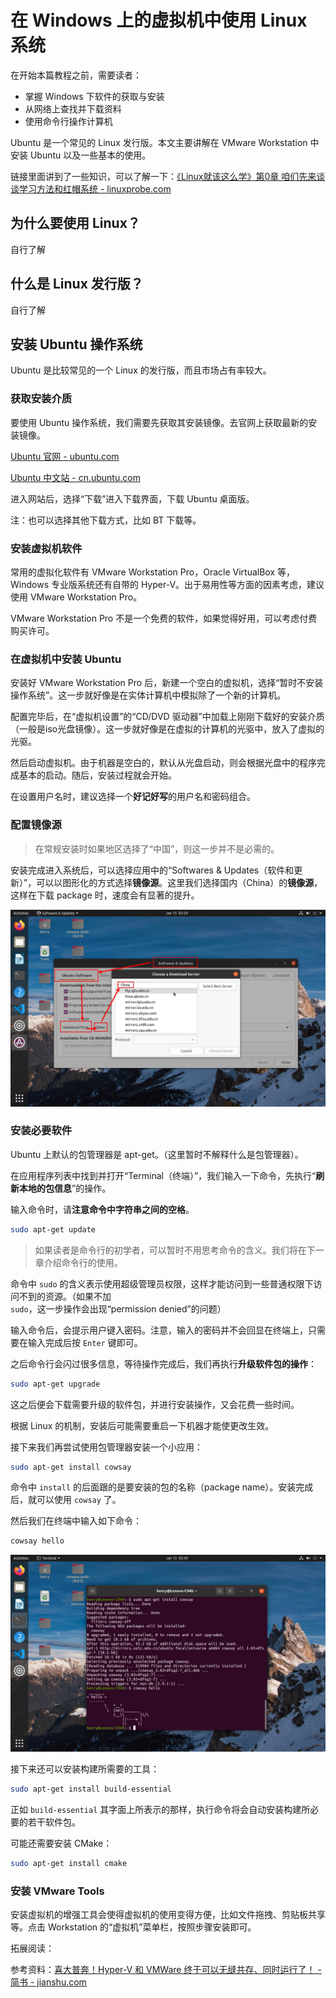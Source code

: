 # 在 Windows 上的虚拟机中使用 Linux 系统

在开始本篇教程之前，需要读者：

- 掌握 Windows 下软件的获取与安装
- 从网络上查找并下载资料
- 使用命令行操作计算机

Ubuntu 是一个常见的 Linux 发行版。本文主要讲解在 VMware Workstation 中安装 Ubuntu 以及一些基本的使用。

链接里面讲到了一些知识，可以了解一下：[《Linux就该这么学》第0章 咱们先来谈谈学习方法和红帽系统 - linuxprobe.com](https://www.linuxprobe.com/chapter-00.html)

## 为什么要使用 Linux？

自行了解

## 什么是 Linux 发行版？

自行了解

## 安装 Ubuntu 操作系统

Ubuntu 是比较常见的一个 Linux 的发行版，而且市场占有率较大。

### 获取安装介质

要使用 Ubuntu 操作系统，我们需要先获取其安装镜像。去官网上获取最新的安装镜像。

[Ubuntu 官网 - ubuntu.com](https://ubuntu.com/)

[Ubuntu 中文站 - cn.ubuntu.com](https://cn.ubuntu.com/)

进入网站后，选择“下载”进入下载界面，下载 Ubuntu 桌面版。

注：也可以选择其他下载方式，比如 BT 下载等。

### 安装虚拟机软件

常用的虚拟化软件有 VMware Workstation Pro，Oracle VirtualBox 等，Windows 专业版系统还有自带的 Hyper-V。出于易用性等方面的因素考虑，建议使用 VMware Workstation Pro。

VMware Workstation Pro 不是一个免费的软件，如果觉得好用，可以考虑付费购买许可。

### 在虚拟机中安装 Ubuntu

安装好 VMware Workstation Pro 后，新建一个空白的虚拟机，选择“暂时不安装操作系统”。这一步就好像是在实体计算机中模拟除了一个新的计算机。

配置完毕后，在“虚拟机设置”的“CD/DVD 驱动器”中加载上刚刚下载好的安装介质（一般是iso光盘镜像）。这一步就好像是在虚拟的计算机的光驱中，放入了虚拟的光驱。

然后启动虚拟机。由于机器是空白的，默认从光盘启动，则会根据光盘中的程序完成基本的启动。随后，安装过程就会开始。

在设置用户名时，建议选择一个**好记好写**的用户名和密码组合。

### 配置镜像源

> 在常规安装时如果地区选择了“中国”，则这一步并不是必需的。

安装完成进入系统后，可以选择应用中的“Softwares & Updates（软件和更新）”，可以以图形化的方式选择**镜像源**。这里我们选择国内（China）的**镜像源**，这样在下载 package 时，速度会有显著的提升。

![在Ubuntu中以图形化的方式选择镜像源](./assets/ubuntu-change-source-gui.jpg)

### 安装必要软件

Ubuntu 上默认的包管理器是 apt-get。（这里暂时不解释什么是包管理器）。

在应用程序列表中找到并打开“Terminal（终端）”，我们输入一下命令，先执行“**刷新本地的包信息**”的操作。

输入命令时，请**注意命令中字符串之间的空格**。

```bash
sudo apt-get update
```

> 如果读者是命令行的初学者，可以暂时不用思考命令的含义。我们将在下一章介绍命令行的使用。

命令中 `sudo` 的含义表示使用超级管理员权限，这样才能访问到一些普通权限下访问不到的资源。（如果不加 `sudo`，这一步操作会出现“permission denied”的问题）

输入命令后，会提示用户键入密码。注意，输入的密码并不会回显在终端上，只需要在输入完成后按 `Enter` 键即可。

之后命令行会闪过很多信息，等待操作完成后，我们再执行**升级软件包的操作**：

```bash
sudo apt-get upgrade
```

这之后便会下载需要升级的软件包，并进行安装操作，又会花费一些时间。

根据 Linux 的机制，安装后可能需要重启一下机器才能使更改生效。

接下来我们再尝试使用包管理器安装一个小应用：

```bash
sudo apt-get install cowsay
```

命令中 `install` 的后面跟的是要安装的包的名称（package name）。安装完成后，就可以使用 `cowsay` 了。

然后我们在终端中输入如下命令：

```bash
cowsay hello
```

![包管理示范](assets/ubuntu-package-manager-example.jpg)

接下来还可以安装构建所需要的工具：

```bash
sudo apt-get install build-essential
```

正如 `build-essential` 其字面上所表示的那样，执行命令将会自动安装构建所必要的若干软件包。

可能还需要安装 CMake：

```bash
sudo apt-get install cmake
```

### 安装 VMware Tools

安装虚拟机的增强工具会使得虚拟机的使用变得方便，比如文件拖拽、剪贴板共享等。点击 Workstation 的“虚拟机”菜单栏，按照步骤安装即可。

拓展阅读：

参考资料：[喜大普奔！Hyper-V 和 VMWare 终于可以无缝共存、同时运行了！ - 简书 - jianshu.com](https://www.jianshu.com/p/c02f776a65cd)
